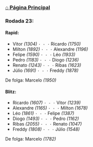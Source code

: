 ### [⌂ Página Principal](https://grupo-de-xadrez.github.io/)

### Rodada 23:

#### Rapid:

* Vitor *(1304)* `· - ·` Ricardo *(1750)*  
* Milton *(1892)* `· - ·` Alexandre *(1196)*  
* Felipe *(1590)* `· - ·` Léo *(1933)*  
* Pedro *(1183)* `· - ·` Diogo *(1236)*  
* Renato *(1243)* `· - ·` Ribas *(1623)*  
* Júlio *(1691)* `· - ·` Freddy *(1878)*  

De folga: Marcelo *(1950)*

#### Blitz:

* Ricardo *(1607)* `· - ·` Vitor *(1239)*  
* Alexandre *(1165)* `· - ·` Milton *(1678)*  
* Léo *(1861)* `· - ·` Felipe *(1387)*  
* Diogo *(1493)* `· - ·` Pedro *(1162)*  
* Ribas *(2055)* `· - ·` Renato *(1047)*  
* Freddy *(1808)* `· - ·` Júlio *(1548)*  

De folga: Marcelo *(1782)*

